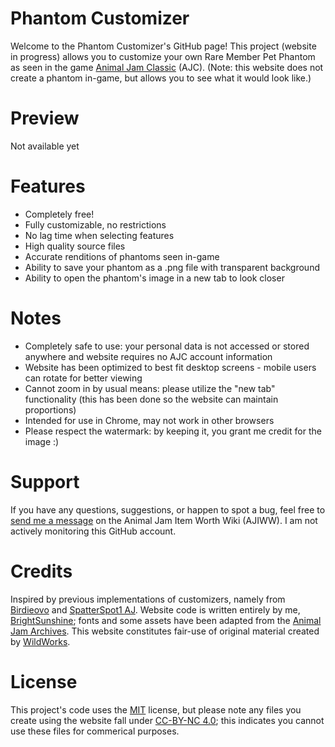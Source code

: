 # Phantom Customizer
Welcome to the Phantom Customizer's GitHub page! This project (website in progress) allows you to customize your own Rare Member Pet Phantom as seen in the game [Animal Jam Classic](https://classic.animaljam.com/en) (AJC). (Note: this website does not create a phantom in-game, but allows you to see what it would look like.)

# Preview
Not available yet

# Features
* Completely free!
* Fully customizable, no restrictions
* No lag time when selecting features
* High quality source files
* Accurate renditions of phantoms seen in-game
* Ability to save your phantom as a .png file with transparent background
* Ability to open the phantom's image in a new tab to look closer

# Notes
* Completely safe to use: your personal data is not accessed or stored anywhere and website requires no AJC account information
* Website has been optimized to best fit desktop screens - mobile users can rotate for better viewing
* Cannot zoom in by usual means: please utilize the "new tab" functionality (this has been done so the website can maintain proportions)
* Intended for use in Chrome, may not work in other browsers
* Please respect the watermark: by keeping it, you grant me credit for the image :)

# Support
If you have any questions, suggestions, or happen to spot a bug, feel free to [send me a message](https://aj-item-worth.fandom.com/wiki/Message_Wall:BrightSunshine) on the Animal Jam Item Worth Wiki (AJIWW). I am not actively monitoring this GitHub account.

# Credits
Inspired by previous implementations of customizers, namely from [Birdieovo](https://aj-item-worth.fandom.com/wiki/User:Birdieovo) and [SpatterSpot1 AJ](https://aj-item-worth.fandom.com/wiki/User:SpatterSpot1_AJ%27s_other_ac_bc_she_frogot_her_login). Website code is written entirely by me, [BrightSunshine](https://aj-item-worth.fandom.com/wiki/User:BrightSunshine); fonts and some assets have been adapted from the [Animal Jam Archives](https://www.animaljamarchives.com/). This website constitutes fair-use of original material created by [WildWorks](https://www.wildworks.com/).

# License
This project's code uses the [MIT](https://choosealicense.com/licenses/mit/) license, but please note any files you create using the website fall under [CC-BY-NC 4.0](https://creativecommons.org/licenses/by-nc/4.0/); this indicates you cannot use these files for commerical purposes.
